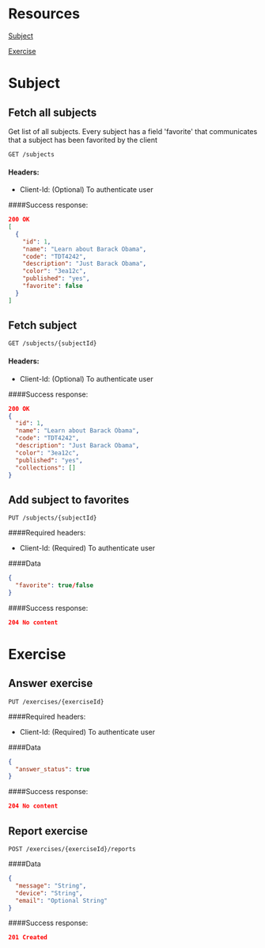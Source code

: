 # Resources

[Subject](#subject)

[Exercise](#exercise)

# <a name="subject"></a>Subject

## Fetch all subjects

Get list of all subjects. Every subject has a field 'favorite' that communicates that a subject has been favorited by the client

```
GET /subjects
```

#### Headers:
* Client-Id: (Optional) To authenticate user

####Success response:
```json
200 OK
[
  {
    "id": 1,
    "name": "Learn about Barack Obama",
    "code": "TDT4242",
    "description": "Just Barack Obama",
    "color": "3ea12c",
    "published": "yes",
    "favorite": false
  }
]
```


## Fetch subject

```
GET /subjects/{subjectId}
```

#### Headers:
* Client-Id: (Optional) To authenticate user

####Success response:
```json
200 OK
{
  "id": 1,
  "name": "Learn about Barack Obama",
  "code": "TDT4242",
  "description": "Just Barack Obama",
  "color": "3ea12c",
  "published": "yes",
  "collections": []
}
```


## Add subject to favorites

```
PUT /subjects/{subjectId}
```

####Required headers:
* Client-Id: (Required) To authenticate user

####Data

```json
{
  "favorite": true/false
}
```

####Success response:
```json
204 No content
```


# <a name="exercise"></a>Exercise

## Answer exercise

```
PUT /exercises/{exerciseId}
```

####Required headers:
* Client-Id: (Required) To authenticate user

####Data

```json
{
  "answer_status": true
}
```

####Success response:
```json
204 No content
```

## Report exercise

```
POST /exercises/{exerciseId}/reports
```

####Data

```json
{
  "message": "String",
  "device": "String",
  "email": "Optional String"
}
```

####Success response:
```json
201 Created
```
